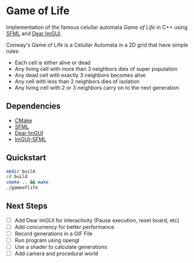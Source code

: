 # Game of Life

Implementation of the famous celullar automata *Game of Life* in C++ using [SFML](https://www.sfml-dev.org/index.php) and [Dear ImGUI](https://github.com/ocornut/imgui).

Conway's Game of Life is a Celullar Automata in a 2D grid that have simple rules:

- Each cell is either alive or dead
- Any living cell with more than 3 neighbors dies of super population
- Any dead cell with exactly 3 neighbors becomes alive
- Any cell  with less than 2 neighbors dies of isolation
- Any living cell with 2 or 3 neighbors carry on to the next generation

## Dependencies

- [CMake](https://cmake.org/)
- [SFML](https://www.sfml-dev.org/index.php)
- [Dear ImGUI](https://github.com/ocornut/imgui)
- [ImGUI-SFML](https://github.com/SFML/imgui-sfml)

## Quickstart

```Bash
mkdir build
cd build
cmake .. && make
./gameoflife
```

## Next Steps

- [ ] Add Dear ImGUI for interactivity (Pause execution, reset board, etc)
- [ ] Add concurrency for better performance
- [ ] Record generations in a GIF File
- [ ] Run program using opengl
- [ ] Use a shader to calculate generations
- [ ] Add camera and procedural world